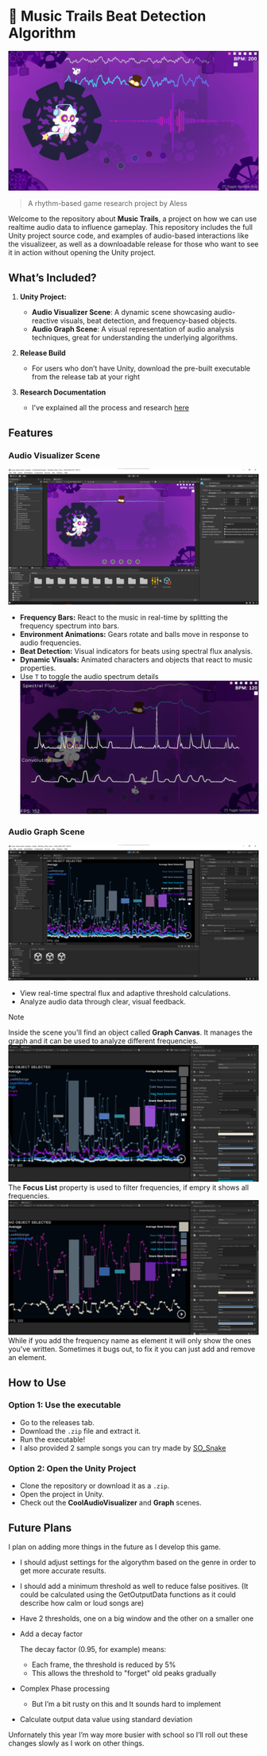 # 🎵 Music Trails Beat Detection Algorithm 
![Header](./github/header.png)

> A rhythm-based game research project by Aless 

Welcome to the repository about **Music Trails**, a project on how we can use realtime audio data to influence gameplay. This repository includes the full Unity project source code, and examples of audio-based interactions like the visualizeer, as well as a downloadable release for those who want to see it in action without opening the Unity project.  

## What’s Included?  

1. **Unity Project:**  
   - **Audio Visualizer Scene**: A dynamic scene showcasing audio-reactive visuals, beat detection, and frequency-based objects.  
   - **Audio Graph Scene**: A visual representation of audio analysis techniques, great for understanding the underlying algorithms.  

2. **Release Build**  
   - For users who don’t have Unity, download the pre-built executable from the release tab at your right

3. **Research Documentation**  
   - I've explained all the process and research [here](https://deeply-dodo-5c9.notion.site/Music-Trails-Research-60fd7dc2b13c4d809a78fc6d103b411a?pvs=4)

## Features  

### Audio Visualizer Scene  
![Audio Visuliazer Scene](./github/visualizer-scene.png)
- **Frequency Bars:** React to the music in real-time by splitting the frequency spectrum into bars.  
- **Environment Animations:** Gears rotate and balls move in response to audio frequencies.  
- **Beat Detection:** Visual indicators for beats using spectral flux analysis.  
- **Dynamic Visuals:** Animated characters and objects that react to music properties. 
- Use `T` to toggle the audio spectrum details 
![Spectrum Details](./github/flux-details.png)


### Audio Graph Scene  
![Audio Graph](./github/graph-scene.png)

- View real-time spectral flux and adaptive threshold calculations.  
- Analyze audio data through clear, visual feedback.  

> [!NOTE]
> Inside the scene you'll find an object called **Graph Canvas**. 
> It manages the graph and it can be used to analyze different frequencies.
> ![Focus List Empty](./github/focus-list.png)
> The **Focus List** property is used to filter frequencies, if empry it shows all frequencies.
> ![Focus List Filter](./github/focus-list-filtered.png)
> While if you add the frequency name as element it will only show the ones you've written.
> Sometimes it bugs out, to fix it you can just add and remove an element.

## How to Use  

### Option 1: Use the executable  
- Go to the releases tab.  
- Download the `.zip` file and extract it.  
- Run the executable!
- I also provided 2 sample songs you can try made by [SO_Snake](https://www.youtube.com/@SO_Snake)

### Option 2: Open the Unity Project  
- Clone the repository or download it as a `.zip`.  
- Open the project in Unity.  
- Check out the **CoolAudioVisualizer** and **Graph** scenes.  

## Future Plans  

I plan on adding more things in the future as I develop this game.

- I should adjust settings for the algorythm based on the genre in order to get more accurate results.
- I should add a minimum threshold as well to reduce false positives. (It could be calculated using the GetOutputData functions as it could describe how calm or loud songs are)
- Have 2 thresholds, one on a big window and the other on a smaller one
- Add a decay factor
    
    The decay factor (0.95, for example) means:
    
    - Each frame, the threshold is reduced by 5%
    - This allows the threshold to "forget" old peaks gradually
- Complex Phase processing
    - But I’m a bit rusty on this and It sounds hard to implement
- Calculate output data value using standard deviation

Unfornately this year I’m way more busier with school so I’ll roll out these changes slowly as I work on other things.

